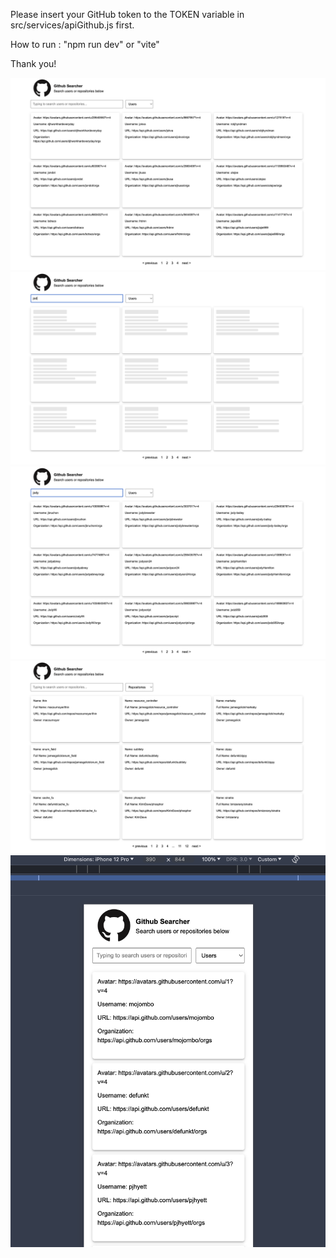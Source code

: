Please insert your GitHub token to the TOKEN variable in src/services/apiGithub.js first.

How to run : "npm run dev" or "vite"

Thank you!

![](https://raw.githubusercontent.com/jodydwia/github-searcher/main/public/readme/Screenshot%202024-06-02%20at%2012.56.43.png)
![](https://raw.githubusercontent.com/jodydwia/github-searcher/main/public/readme/Screenshot%202024-06-02%20at%2012.58.17.png)
![](https://raw.githubusercontent.com/jodydwia/github-searcher/main/public/readme/Screenshot%202024-06-02%20at%2013.04.04.png)
![](https://raw.githubusercontent.com/jodydwia/github-searcher/main/public/readme/Screenshot%202024-06-02%20at%2012.58.46.png)
![](https://raw.githubusercontent.com/jodydwia/github-searcher/main/public/readme/Screenshot%202024-06-02%20at%2013.28.21.png)
